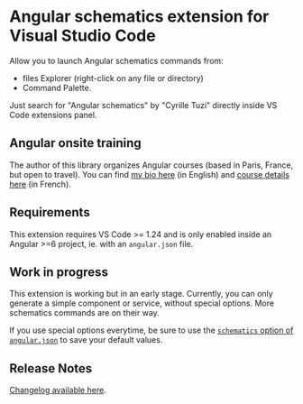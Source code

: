 # Angular schematics extension for Visual Studio Code

Allow you to launch Angular schematics commands from:
- files Explorer (right-click on any file or directory)
- Command Palette.

Just search for "Angular schematics" by "Cyrille Tuzi" directly inside VS Code extensions panel.

## Angular onsite training

The author of this library organizes Angular courses (based in Paris, France, but open to travel).
You can find [my bio here](https://www.cyrilletuzi.com/en/web/) (in English)
and [course details here](https://formationjavascript.com/formation-angular/) (in French).

## Requirements

This extension requires VS Code >= 1.24 and is only enabled inside an Angular >=6 project, ie. with an `angular.json` file.

## Work in progress

This extension is working but in an early stage. Currently, you can only generate a simple component or service, without special options.
More schematics commands are on their way.

If you use special options everytime, be sure to use the
[`schematics` option of `angular.json`](https://github.com/angular/angular-cli/wiki/angular-workspace)
to save your default values.

## Release Notes

[Changelog available here](https://github.com/cyrilletuzi/vscode-angular-schematics/blob/master/CHANGELOG.md).
